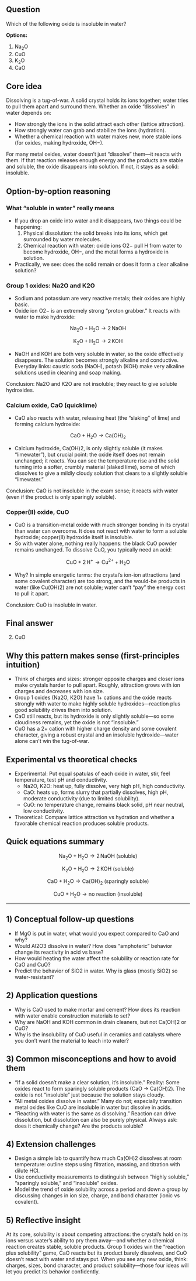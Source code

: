 ## Question
Which of the following oxide is insoluble in water?

**Options:**

1. $\mathrm{Na}_2 \mathrm{O}$
2. CuO
3. $\mathrm{K}_2 \mathrm{O}$
4. CaO

## Core idea
Dissolving is a tug-of-war. A solid crystal holds its ions together; water tries to pull them apart and surround them. Whether an oxide “dissolves” in water depends on:
- How strongly the ions in the solid attract each other (lattice attraction).
- How strongly water can grab and stabilize the ions (hydration).
- Whether a chemical reaction with water makes new, more stable ions (for oxides, making hydroxide, OH−).

For many metal oxides, water doesn’t just “dissolve” them—it reacts with them. If that reaction releases enough energy and the products are stable and soluble, the oxide disappears into solution. If not, it stays as a solid: insoluble.

## Option-by-option reasoning

### What “soluble in water” really means
- If you drop an oxide into water and it disappears, two things could be happening:
  1) Physical dissolution: the solid breaks into its ions, which get surrounded by water molecules.
  2) Chemical reaction with water: oxide ions O2− pull H from water to become hydroxide, OH−, and the metal forms a hydroxide in solution.
- Practically, we see: does the solid remain or does it form a clear alkaline solution?

### Group 1 oxides: Na2O and K2O
- Sodium and potassium are very reactive metals; their oxides are highly basic.
- Oxide ion O2− is an extremely strong “proton grabber.” It reacts with water to make hydroxide:
  
```math
\mathrm{Na_2O + H_2O \rightarrow 2\,NaOH}
```

```math
\mathrm{K_2O + H_2O \rightarrow 2\,KOH}
```

- NaOH and KOH are both very soluble in water, so the oxide effectively disappears. The solution becomes strongly alkaline and conductive. Everyday links: caustic soda (NaOH), potash (KOH) make very alkaline solutions used in cleaning and soap making.

Conclusion: Na2O and K2O are not insoluble; they react to give soluble hydroxides.

### Calcium oxide, CaO (quicklime)
- CaO also reacts with water, releasing heat (the “slaking” of lime) and forming calcium hydroxide:
  
```math
\mathrm{CaO + H_2O \rightarrow Ca(OH)_2}
```

- Calcium hydroxide, Ca(OH)2, is only slightly soluble (it makes “limewater”), but crucial point: the oxide itself does not remain unchanged; it reacts. You can see the temperature rise and the solid turning into a softer, crumbly material (slaked lime), some of which dissolves to give a mildly cloudy solution that clears to a slightly soluble “limewater.”

Conclusion: CaO is not insoluble in the exam sense; it reacts with water (even if the product is only sparingly soluble).

### Copper(II) oxide, CuO
- CuO is a transition-metal oxide with much stronger bonding in its crystal than water can overcome. It does not react with water to form a soluble hydroxide; copper(II) hydroxide itself is insoluble.
- So with water alone, nothing really happens: the black CuO powder remains unchanged. To dissolve CuO, you typically need an acid:
  
```math
\mathrm{CuO + 2\,H^+ \rightarrow Cu^{2+} + H_2O}
```

- Why? In simple energetic terms: the crystal’s ion-ion attractions (and some covalent character) are too strong, and the would-be products in water (like Cu(OH)2) are not soluble; water can’t “pay” the energy cost to pull it apart.

Conclusion: CuO is insoluble in water.

## Final answer
2) CuO

## Why this pattern makes sense (first-principles intuition)
- Think of charges and sizes: stronger opposite charges and closer ions make crystals harder to pull apart. Roughly, attraction grows with ion charges and decreases with ion size.
- Group 1 oxides (Na2O, K2O) have 1+ cations and the oxide reacts strongly with water to make highly soluble hydroxides—reaction plus good solubility drives them into solution.
- CaO still reacts, but its hydroxide is only slightly soluble—so some cloudiness remains, yet the oxide is not “insoluble.”
- CuO has a 2+ cation with higher charge density and some covalent character, giving a robust crystal and an insoluble hydroxide—water alone can’t win the tug-of-war.

## Experimental vs theoretical checks
- Experimental: Put equal spatulas of each oxide in water, stir, feel temperature, test pH and conductivity.
  - Na2O, K2O: heat up, fully dissolve, very high pH, high conductivity.
  - CaO: heats up, forms slurry that partially dissolves, high pH, moderate conductivity (due to limited solubility).
  - CuO: no temperature change, remains black solid, pH near neutral, low conductivity.
- Theoretical: Compare lattice attraction vs hydration and whether a favorable chemical reaction produces soluble products.

## Quick equations summary
```math
\mathrm{Na_2O + H_2O \rightarrow 2\,NaOH\ (soluble)}
```

```math
\mathrm{K_2O + H_2O \rightarrow 2\,KOH\ (soluble)}
```

```math
\mathrm{CaO + H_2O \rightarrow Ca(OH)_2\ (sparingly\ soluble)}
```

```math
\mathrm{CuO + H_2O \rightarrow \text{no reaction (insoluble)}}
```

---

## 1) Conceptual follow-up questions
- If MgO is put in water, what would you expect compared to CaO and why?
- Would Al2O3 dissolve in water? How does “amphoteric” behavior change its reactivity in acid vs base?
- How would heating the water affect the solubility or reaction rate for CaO and CuO?
- Predict the behavior of SiO2 in water. Why is glass (mostly SiO2) so water-resistant?

## 2) Application questions
- Why is CaO used to make mortar and cement? How does its reaction with water enable construction materials to set?
- Why are NaOH and KOH common in drain cleaners, but not Ca(OH)2 or CuO?
- Why is the insolubility of CuO useful in ceramics and catalysts where you don’t want the material to leach into water?

## 3) Common misconceptions and how to avoid them
- “If a solid doesn’t make a clear solution, it’s insoluble.” Reality: Some oxides react to form sparingly soluble products (CaO → Ca(OH)2). The oxide is not “insoluble” just because the solution stays cloudy.
- “All metal oxides dissolve in water.” Many do not; especially transition metal oxides like CuO are insoluble in water but dissolve in acids.
- “Reacting with water is the same as dissolving.” Reaction can drive dissolution, but dissolution can also be purely physical. Always ask: does it chemically change? Are the products soluble?

## 4) Extension challenges
- Design a simple lab to quantify how much Ca(OH)2 dissolves at room temperature: outline steps using filtration, massing, and titration with dilute HCl.
- Use conductivity measurements to distinguish between “highly soluble,” “sparingly soluble,” and “insoluble” oxides.
- Model the trend of oxide solubility across a period and down a group by discussing changes in ion size, charge, and bond character (ionic vs covalent).

## 5) Reflective insight
At its core, solubility is about competing attractions: the crystal’s hold on its ions versus water’s ability to pry them away—and whether a chemical reaction creates stable, soluble products. Group 1 oxides win the “reaction plus solubility” game, CaO reacts but its product barely dissolves, and CuO doesn’t react with water and stays put. When you see any new oxide, think: charges, sizes, bond character, and product solubility—those four ideas will let you predict its behavior confidently.